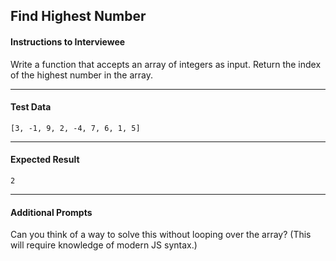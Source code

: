 ## Find Highest Number

#### Instructions to Interviewee
Write a function that accepts an array of integers as input. Return the index of the highest number in the array.

---
#### Test Data
`[3, -1, 9, 2, -4, 7, 6, 1, 5]`

---
#### Expected Result
```
2 
```

---
#### Additional Prompts
Can you think of a way to solve this without looping over the array? (This will require knowledge of modern JS syntax.)